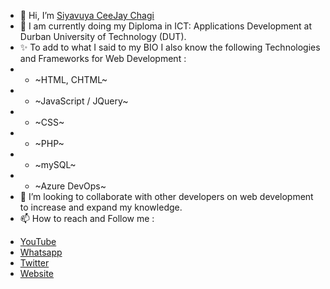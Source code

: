 - 👋 Hi, I’m <a href="https://www.youtube.com/channel/UCGSXF5lIWfyLNx3KQd-32xw" target="_blank">Siyavuya CeeJay Chagi</a>
- 🌱 I am currently doing my Diploma in ICT: Applications Development at Durban University of Technology (DUT).
- ✨ To add to what I said to my BIO I also know the following Technologies and Frameworks for Web Development : 
- * ~HTML, CHTML~
- * ~JavaScript / JQuery~
- * ~CSS~
- * ~PHP~
- * ~mySQL~
- * ~Azure DevOps~
- 💞️ I’m looking to collaborate with other developers on web development to increase and expand my knowledge.
- 📫 How to reach and Follow me :
<ul>
  <li><a href="https://www.youtube.com/channel/UCGSXF5lIWfyLNx3KQd-32xw" target="_blank">YouTube</a></li>
  <li><a href="https://wa.link/msob2d" target="_blank">Whatsapp</a></li>
  <li><a href="https://twitter.com/ceejay_viii" target="_blank">Twitter</a></li>
  <li><a href="https://ceejayviii.netlify.app/" target="_blank">Website</a></li>
</ul>

<!---
CeeJay-VIII/CeeJay-VIII is a ✨ special ✨ repository because its `README.md` (this file) appears on your GitHub profile.
You can click the Preview link to take a look at your changes.
--->
